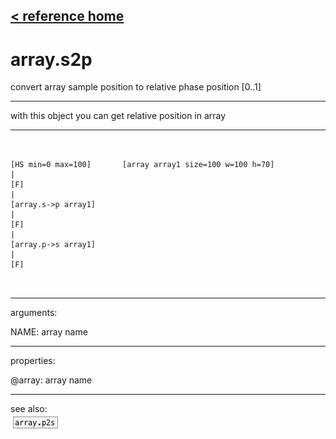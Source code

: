 [< reference home](ceammc_lib.html)
---

# array.s2p


convert array sample position to relative phase position
            [0..1]

---

with this object you can get relative position in array
<br>


---


```


[HS min=0 max=100]       [array array1 size=100 w=100 h=70]
|
[F]
|
[array.s->p array1]
|
[F]
|
[array.p->s array1]
|
[F]

            
```

---
arguments:

NAME: array name<br>

---
properties:

@array: array name<br>

---
see also:<br>
[![array.p2s](img/object_array.p2s.png)](array.p2s.html)
